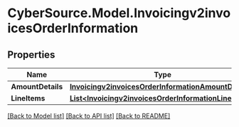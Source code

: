# CyberSource.Model.Invoicingv2invoicesOrderInformation
## Properties

Name | Type | Description | Notes
------------ | ------------- | ------------- | -------------
**AmountDetails** | [**Invoicingv2invoicesOrderInformationAmountDetails**](Invoicingv2invoicesOrderInformationAmountDetails.md) |  | [optional] 
**LineItems** | [**List&lt;Invoicingv2invoicesOrderInformationLineItems&gt;**](Invoicingv2invoicesOrderInformationLineItems.md) |  | [optional] 

[[Back to Model list]](../README.md#documentation-for-models) [[Back to API list]](../README.md#documentation-for-api-endpoints) [[Back to README]](../README.md)

